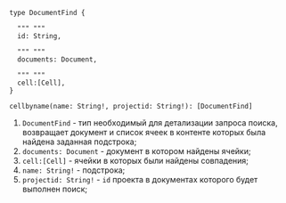 ```
type DocumentFind {
  
  """ """
  id: String,
  
  """ """
  documents: Document,
  
  """ """
  cell:[Cell],
}

cellbyname(name: String!, projectid: String!): [DocumentFind]
```

1. `DocumentFind` - тип необходимый для детализации запроса поиска, 
возвращает документ и список ячеек в контенте которых была найдена заданная подстрока;
  1. `documents: Document` - документ в котором найдены ячейки;
  2. `cell:[Cell]` - ячейки в которых были найдены совпадения;
2. `name: String!` - подстрока;
3. `projectid: String!` - `id` проекта в документах которого будет выполнен поиск;

